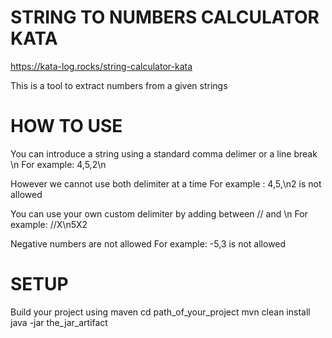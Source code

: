 # STRING TO NUMBERS CALCULATOR KATA
https://kata-log.rocks/string-calculator-kata

This is a tool to extract numbers from a given strings

# HOW TO USE

You can introduce a string using a standard comma delimer or a line break \n
For example: 4,5,2\n

However we cannot use both delimiter at a time
For example : 4,5,\n2 is not allowed

You can use your own custom delimiter by adding between // and \n
For example: //X\n5X2

Negative numbers are not allowed
For example: -5,3 is not allowed 

# SETUP

Build your project using maven
cd path_of_your_project
mvn clean install
java -jar the_jar_artifact

